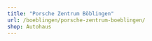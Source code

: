 ```yaml
---
title: "Porsche Zentrum Böblingen"
url: /boeblingen/porsche-zentrum-boeblingen/
shop: Autohaus
---
```

